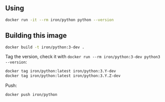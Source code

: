 
## Using

```sh
docker run -it --rm iron/python python --version
```

## Building this image

```sh
docker build -t iron/python:3-dev .
```

Tag the version, check it with `docker run --rm iron/python:3-dev python3 --version`:

```sh
docker tag iron/python:latest iron/python:3.Y-dev
docker tag iron/python:latest iron/python:3.Y.Z-dev
```

Push:

```sh
docker push iron/python
```
